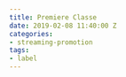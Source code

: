 ```yaml
---
title: Premiere Classe
date: 2019-02-08 11:40:00 Z
categories:
- streaming-promotion
tags:
- label
---
```


